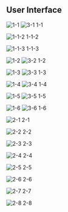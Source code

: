## User Interface

![1-1](https://github.com/Sahadporn/FoodNow/blob/main/UI/1-1.jpg) 
![3-1](https://github.com/Sahadporn/FoodNow/blob/main/UI/3-1.jpg)
1-1

![1-1-2](https://github.com/Sahadporn/FoodNow/blob/main/UI/1-1-2.jpg)
1-1-2

![1-1-3](https://github.com/Sahadporn/FoodNow/blob/main/UI/1-1-3.jpg)
1-1-3

![1-2](https://github.com/Sahadporn/FoodNow/blob/main/UI/1-2.jpg)
![3-2](https://github.com/Sahadporn/FoodNow/blob/main/UI/3-2.jpg)
1-2

![1-3](https://github.com/Sahadporn/FoodNow/blob/main/UI/1-3.jpg)
![3-3](https://github.com/Sahadporn/FoodNow/blob/main/UI/3-3.jpg)
1-3

![1-4](https://github.com/Sahadporn/FoodNow/blob/main/UI/1-4.jpg)
![3-4](https://github.com/Sahadporn/FoodNow/blob/main/UI/3-4.jpg)
1-4

![1-5](https://github.com/Sahadporn/FoodNow/blob/main/UI/1-5.jpg)
![3-5](https://github.com/Sahadporn/FoodNow/blob/main/UI/3-5.jpg)
1-5

![1-6](https://github.com/Sahadporn/FoodNow/blob/main/UI/1-6.jpg)
![3-6](https://github.com/Sahadporn/FoodNow/blob/main/UI/3-6.jpg)
1-6

![2-1](https://github.com/Sahadporn/FoodNow/blob/main/UI/2-1.jpg)
2-1

![2-2](https://github.com/Sahadporn/FoodNow/blob/main/UI/2-2.jpg)
2-2

![2-3](https://github.com/Sahadporn/FoodNow/blob/main/UI/2-3.jpg)
2-3

![2-4](https://github.com/Sahadporn/FoodNow/blob/main/UI/2-4.jpg)
2-4

![2-5](https://github.com/Sahadporn/FoodNow/blob/main/UI/2-5.jpg)
2-5

![2-6](https://github.com/Sahadporn/FoodNow/blob/main/UI/2-6.jpg)
2-6

![2-7](https://github.com/Sahadporn/FoodNow/blob/main/UI/2-7.jpg)
2-7

![2-8](https://github.com/Sahadporn/FoodNow/blob/main/UI/2-8.jpg)
2-8
